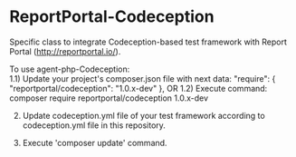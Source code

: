 # ReportPortal-Codeception
Specific class to integrate Codeception-based test framework with Report Portal (http://reportportal.io/).

To use agent-php-Codeception:   
        1.1) Update your project's composer.json file with next data:
            "require": {
                "reportportal/codeception": "1.0.x-dev"
            },
        OR
        1.2) Execute command:
            composer require reportportal/codeception 1.0.x-dev

2) Update codeception.yml file of your test framework according to codeception.yml file in this repository.

3) Execute 'composer update' command. 
